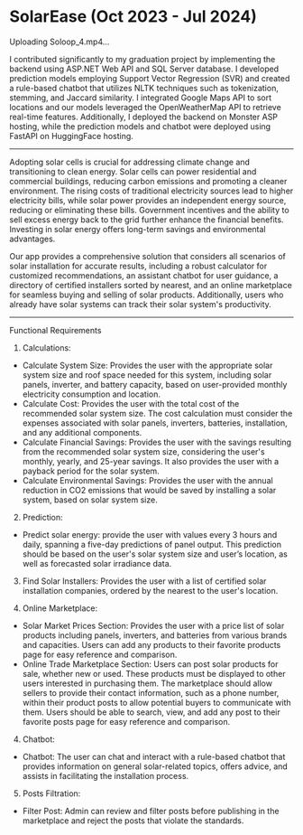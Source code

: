 # SolarEase (Oct 2023 - Jul 2024)


Uploading Soloop_4.mp4…


I contributed significantly to my graduation project by implementing the backend using ASP.NET Web API and SQL Server database. I developed prediction models employing Support Vector Regression (SVR) and created a rule-based chatbot that utilizes NLTK techniques such as tokenization, stemming, and Jaccard similarity. I integrated Google Maps API to sort locations and our models leveraged the OpenWeatherMap API to retrieve real-time features. Additionally, I deployed the backend on Monster ASP hosting, while the prediction models and chatbot were deployed using FastAPI on HuggingFace hosting.

-------------------------------------------------------------------------------------------------------------

Adopting solar cells is crucial for addressing climate change and transitioning to clean energy. Solar cells can power residential and commercial buildings, reducing carbon emissions and promoting a cleaner environment. The rising costs of traditional electricity sources lead to higher electricity bills, while solar power provides an independent energy source, reducing or eliminating these bills. Government incentives and the ability to sell excess energy back to the grid further enhance the financial benefits. Investing in solar energy offers long-term savings and environmental advantages. 

Our app provides a comprehensive solution that considers all scenarios of solar installation for accurate results, including a robust calculator for customized recommendations, an assistant chatbot for user guidance, a directory of certified installers sorted by nearest, and an online marketplace for seamless buying and selling of solar products. Additionally, users who already have solar systems can track their solar system's productivity.

-------------------------------------------------------------------------------------------------------------
Functional Requirements
1) Calculations:
- Calculate System Size: Provides the user with the appropriate solar system size and roof space needed for this system, including solar panels, inverter, and battery capacity, based on user-provided monthly electricity consumption and location.
- Calculate Cost: Provides the user with the total cost of the recommended solar system size. The cost calculation must consider the expenses associated with solar panels, inverters, batteries, installation, and any additional components.
- Calculate Financial Savings: Provides the user with the savings resulting from the recommended solar system size, considering the user's monthly, yearly, and 25-year savings. It also provides the user with a payback period for the solar system.
- Calculate Environmental Savings: Provides the user with the annual reduction in CO2 emissions that would be saved by installing a solar system, based on solar system size.

2) Prediction:
- Predict solar energy: provide the user with values every 3 hours and daily, spanning a five-day predictions of panel output. This prediction should be based on the user's solar system size and user’s location, as well as forecasted solar irradiance data.

3) Find Solar Installers: Provides the user with a list of certified solar installation companies, ordered by the nearest to the user's location.

4) Online Marketplace:
- Solar Market Prices Section: Provides the user with a price list of solar products including panels, inverters, and batteries from various brands and capacities. Users can add any products to their favorite products page for easy reference and comparison.
- Online Trade Marketplace Section: Users can post solar products for sale, whether new or used. These products must be displayed to other users interested in purchasing them. The marketplace should allow sellers to provide their contact information, such as a phone number, within their product posts to allow potential buyers to communicate with them. Users should be able to search, view, and add any post to their favorite posts page for easy reference and comparison.

4) Chatbot:
- Chatbot: The user can chat and interact with a rule-based chatbot that provides information on general solar-related topics, offers advice, and assists in facilitating the installation process.

5) Posts Filtration: 
- Filter Post: Admin can review and filter posts before publishing in the marketplace and reject the posts that violate the standards.
